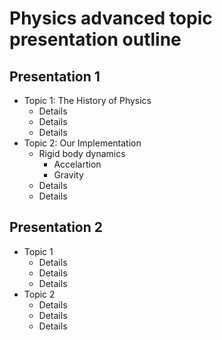 # Physics advanced topic presentation outline

## Presentation 1

* Topic 1: The History of Physics
	* Details
	* Details
	* Details
* Topic 2: Our Implementation
	* Rigid body dynamics
		* Accelartion
		* Gravity
	* Details
	* Details

## Presentation 2

* Topic 1
	* Details
	* Details
	* Details
* Topic 2
	* Details
	* Details
	* Details
